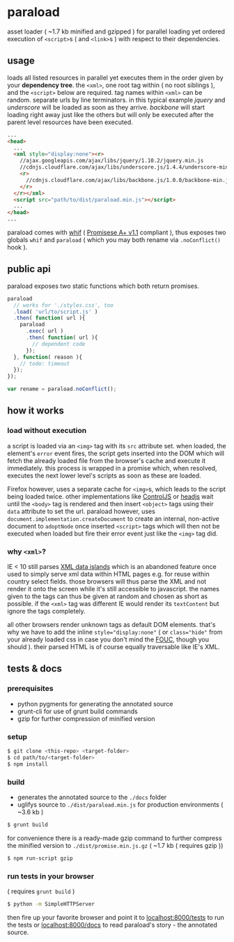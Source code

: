 paraload
========

asset loader ( ~1.7 kb minified and gzipped ) for parallel loading yet ordered execution of `<script>`s ( and `<link>`s ) with respect to their dependencies.

usage
-----
loads all listed resources in parallel yet executes them in the order given by your __dependency tree__. the `<xml>`, one root tag within ( no root siblings ), and the `<script>` below are required. tag names within `<xml>` can be random. separate urls by line terminators. in this typical example _jquery_ and _underscore_ will be loaded as soon as they arrive. _backbone_ will start loading right away just like the others but will only be executed after the parent level resources have been executed.

```html
...
<head>
  ...
  <xml style="display:none"><r>
    //ajax.googleapis.com/ajax/libs/jquery/1.10.2/jquery.min.js
    //cdnjs.cloudflare.com/ajax/libs/underscore.js/1.4.4/underscore-min.js
    <r>
      //cdnjs.cloudflare.com/ajax/libs/backbone.js/1.0.0/backbone-min.js
    </r>
  </r></xml>
  <script src="path/to/dist/paraload.min.js"></script>
  ...
</head>
...
```

paraload comes with [whif](https://github.com/espretto/whif) ( [Promisese A+ v1.1](http://promises-aplus.github.io/promises-spec/) compliant ), thus exposes two globals `whif` and `paraload` ( which you may both rename via `.noConflict()` hook ).

public api
----------
paraload exposes two static functions which both return promises.
```js
paraload
  // works for './styles.css', too
  .load( 'url/to/script.js' )
  .then( function( url ){
    paraload
      .exec( url )
      .then( function( url ){
        // dependent code
      });
  }, function( reason ){
    // todo: timeout
  });
});

var rename = paraload.noConflict();
```

how it works
------------
### load without execution
a script is loaded via an `<img>` tag with its `src` attribute set. when loaded, the element's `error` event fires, the script gets inserted into the DOM which will fetch the already loaded file from the browser's cache and execute it immediately. this process is wrapped in a promise which, when resolved, executes the next lower level's scripts as soon as these are loaded.

Firefox however, uses a separate cache for `<img>`s, which leads to the script being loaded twice. other implementations like [ControlJS][1] or [headjs][2] wait until the `<body>` tag is rendered and then insert `<object>` tags using their `data` attribute to set the url. paraload however, uses `document.implementation.createDocument` to create an internal, non-active document to `adoptNode` once inserted `<script>` tags which will then not be executed when loaded but fire their error event just like the `<img>` tag did.

### why `<xml>`?
IE < 10 still parses [XML data islands][3] which is an abandoned feature once used to simply serve xml data within HTML pages e.g. for reuse within country select fields. those browsers will thus parse the XML and not render it onto the screen while it's still accessible to javascript. the names given to the tags can thus be given at random and chosen as short as possible. if the `<xml>` tag was different IE would render its `textContent` but ignore the tags completely.

all other browsers render unknown tags as default DOM elements. that's why we have to add the inline `style="display:none"` ( or `class="hide"` from your already loaded css in case you don't mind the [FOUC][4], though you should ). their parsed HTML is of course equally traversable like IE's XML.

[1]: http://stevesouders.com/controljs/
[2]: http://headjs.com/
[3]: http://msdn.microsoft.com/library/ms766512.aspx
[4]: http://www.paulirish.com/2009/avoiding-the-fouc-v3/

tests & docs
------------

### prerequisites
- python pygments for generating the annotated source
- grunt-cli for use of grunt build commands
- gzip for further compression of minified version

### setup
```sh
$ git clone <this-repo> <target-folder>
$ cd path/to/<target-folder>
$ npm install
```

### build
- generates the annotated source to the `./docs` folder
- uglifys source to `./dist/paraload.min.js` for production environments ( ~3.6 kb )
```sh
$ grunt build
```
for convenience there is a ready-made gzip command to further compress the minified version to `./dist/promise.min.js.gz` ( ~1.7 kb ( requires gzip ))
```sh
$ npm run-script gzip
```
### run tests in your browser
( requires `grunt build` )

```sh
$ python -m SimpleHTTPServer
```
then fire up your favorite browser and point it to [localhost:8000/tests](http://localhost:8000/test) to run the tests or [localhost:8000/docs](http://localhost:8000/docs/src/promise.js.html) to read paraload's story - the annotated source.